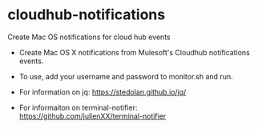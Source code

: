 # cloudhub-notifications
Create Mac OS notifications for cloud hub events

- Create Mac OS X notifications from Mulesoft's Cloudhub notifications events.

- To use, add your username and password to monitor.sh and run.

- For information on jq: https://stedolan.github.io/jq/
- For informaiton on terminal-notifier: https://github.com/julienXX/terminal-notifier
